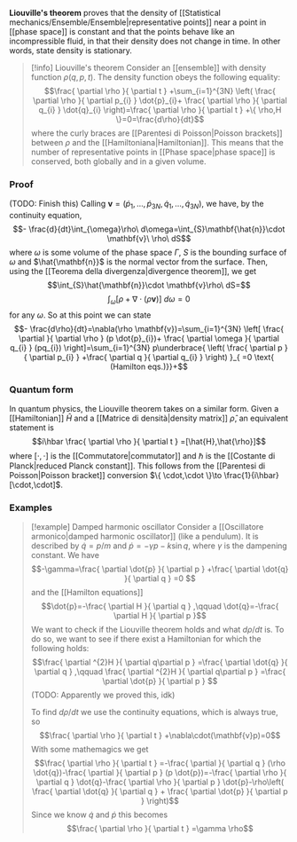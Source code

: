 **Liouville's theorem** proves that the density of [[Statistical mechanics/Ensemble/Ensemble|representative points]] near a point in [[phase space]] is constant and that the points behave like an incompressible fluid, in that their density does not change in time. In other words, state density is stationary.

> [!info] Liouville's theorem
> Consider an [[ensemble]] with density function $\rho(q,p,t)$. The density function obeys the following equality:
> $$\frac{ \partial \rho }{ \partial t } +\sum_{i=1}^{3N} \left( \frac{ \partial \rho }{ \partial p_{i} } \dot{p}_{i}+ \frac{ \partial \rho }{ \partial q_{i} } \dot{q}_{i} \right)=\frac{ \partial \rho }{ \partial t } +\{ \rho,H \}=0=\frac{d\rho}{dt}$$
> where the curly braces are [[Parentesi di Poisson|Poisson brackets]] between $\rho$ and the [[Hamiltoniana|Hamiltonian]]. This means that the number of representative points in [[Phase space|phase space]] is conserved, both globally and in a given volume.
### Proof
(TODO: Finish this) Calling $\mathbf{v}=(\dot{p}_{1},\ldots,\dot{p}_{3N},\dot{q}_{1},\ldots,\dot{q}_{3N})$, we have, by the continuity equation,
$$- \frac{d}{dt}\int_{\omega}\rho\ d\omega=\int_{S}\mathbf{\hat{n}}\cdot \mathbf{v}\ \rho\ dS$$
where $\omega$ is some volume of the phase space $\Gamma$, $S$ is the bounding surface of $\omega$ and $\hat{\mathbf{n}}$ is the normal vector from the surface. Then, using the [[Teorema della divergenza|divergence theorem]], we get
$$\int_{S}\hat{\mathbf{n}}\cdot \mathbf{v}\rho\ dS=$$
$$\int_{\omega}[\rho +\nabla \cdot(\rho \mathbf{v})]\ d\omega=0$$
for any $\omega$. So at this point we can state
$$- \frac{d\rho}{dt}=\nabla(\rho \mathbf{v})=\sum_{i=1}^{3N} \left[ \frac{ \partial  }{ \partial \rho } (p \dot{p}_{i})+ \frac{ \partial \omega }{ \partial q_{i} } (pq_{i}) \right]=\sum_{i=1}^{3N} p\underbrace{ \left( \frac{ \partial p }{ \partial p_{i} } +\frac{ \partial q }{ \partial q_{i} }  \right) }_{ =0 \text{ (Hamilton eqs.)}}+$$
### Quantum form
In quantum physics, the Liouville theorem takes on a similar form. Given a [[Hamiltonian]] $\hat{H}$ and a [[Matrice di densità|density matrix]] $\hat{\rho}$, an equivalent statement is
$$i\hbar \frac{ \partial \rho }{ \partial t } =[\hat{H},\hat{\rho}]$$
where $[\cdot,\cdot]$ is the [[Commutatore|commutator]] and $\hbar$ is the [[Costante di Planck|reduced Planck constant]]. This follows from the  [[Parentesi di Poisson|Poisson bracket]] conversion $\{ \cdot,\cdot \}\to \frac{1}{i\hbar} [\cdot,\cdot]$.
### Examples
> [!example] Damped harmonic oscillator
> Consider a [[Oscillatore armonico|damped harmonic oscillator]] (like a pendulum). It is described by $\dot{q}=p/m$ and $\dot{p}=-\gamma p-k\sin q$, where $\gamma$ is the dampening constant. We have
> $$-\gamma=\frac{ \partial \dot{p} }{ \partial p } +\frac{ \partial \dot{q} }{ \partial q } =0 $$
> and the [[Hamilton equations]]
> $$\dot{p}=-\frac{ \partial H }{ \partial q } ,\qquad \dot{q}=-\frac{ \partial H }{ \partial p }$$
> We want to check if the Liouville theorem holds and what $d\rho/dt$ is. To do so, we want to see if there exist a Hamiltonian for which the following holds:
> $$\frac{ \partial ^{2}H }{ \partial q\partial p } =\frac{ \partial \dot{q} }{ \partial q } ,\qquad \frac{ \partial ^{2}H }{ \partial q\partial p } =\frac{ \partial \dot{p} }{ \partial p } $$
> (TODO: Apparently we proved this, idk)
> 
> To find $d\rho/dt$ we use the continuity equations, which is always true, so
> $$\frac{ \partial \rho }{ \partial t } +\nabla\cdot(\mathbf{v}p)=0$$
> With some mathemagics we get
> $$\frac{ \partial \rho }{ \partial t } =-\frac{ \partial  }{ \partial q } (\rho \dot{q})-\frac{ \partial  }{ \partial p } (p \dot{p})=-\frac{ \partial \rho }{ \partial q } \dot{q}-\frac{ \partial \rho }{ \partial p } \dot{p}-\rho\left( \frac{ \partial \dot{q} }{ \partial q } + \frac{ \partial \dot{p} }{ \partial p }  \right)$$
> Since we know $\dot{q}$ and $\dot{p}$ this becomes
> $$\frac{ \partial \rho }{ \partial t } =\gamma \rho$$
